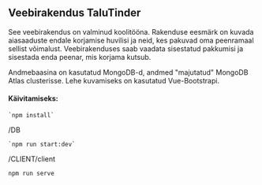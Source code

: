 ## Veebirakendus TaluTinder

See veebirakendus on valminud koolitööna. Rakenduse eesmärk on kuvada aiasaaduste endale korjamise huvilisi ja neid, kes pakuvad oma peenramaal sellist võimalust. Veebirakenduses saab vaadata sisestatud pakkumisi ja sisestada enda peenar, mis korjama kutsub.

Andmebaasina on kasutatud MongoDB-d, andmed "majutatud" MongoDB Atlas clusterisse.
Lehe kuvamiseks on kasutatud Vue-Bootstrapi.


#### Käivitamiseks:

```
`npm install`
```

/DB
```
`npm run start:dev`
```

/CLIENT/client
```
npm run serve
```


